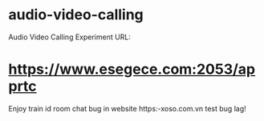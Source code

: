 # audio-video-calling
Audio Video Calling Experiment
URL:
# https://www.esegece.com:2053/apprtc
Enjoy train id room chat bug in website https:-xoso.com.vn
test bug lag!
